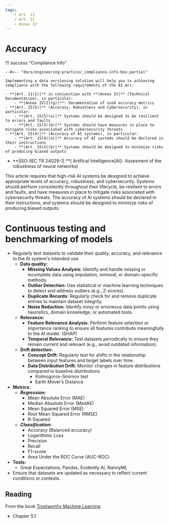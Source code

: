 ```yaml
---
tags:
    - Art. 11
    - Art. 15
    - Annex IV
---
```


# Accuracy

!!! success "Compliance Info"

    --8<-- "docs/engineering-practice/_compliance-info-box.partial"

    Implementing a data versioning solution will help you in achieving compliance with the following requirements of the AI Act:

    - **|Art. 11(1)|** in conjunction with **|Annex IV|** (Technical Documentation), in particular:
        - **|Annex IV(2)(g)|**: Documentation of used accuracy metrics
    - **|Art. 15(5)|** (Accuracy, Robustness and Cybersecurity), in particular:
        - **|Art. 15(5)(a)|** Systems should be designed to be resilient to errors and faults
        - **|Art. 15(5)(b)|** Systems should have measures in place to mitigate risks associated with cybersecurity threats
    - **|Art. 15(4)|** (Accuracy of AI systems), in particular:
        - **|Art. 15(4)(a)|** Accuracy of AI systems should be declared in their instructions
        - **|Art. 15(4)(b)|** Systems should be designed to minimize risks of producing biased outputs
  
 - **|ISO /IEC TR 24029-1| **( Artifical Intelligence[AI]- Assesment of the robustness of neural networks)

This article requires that high-risk AI systems be designed to achieve appropriate levels of accuracy, robustness, and cybersecurity. Systems should perform consistently throughout their lifecycle, be resilient to errors and faults, and have measures in place to mitigate risks associated with cybersecurity threats. The accuracy of AI systems should be declared in their instructions, and systems should be designed to minimize risks of producing biased outputs.

# Continuous testing and benchmarking of models

-   Regularly test datasets to validate their quality, accuracy, and relevance to the AI system's intended use.
    -   **Data quality:**
        -   **Missing Values Analysis:** Identify and handle missing or incomplete data using imputation, removal, or domain-specific methods.
        -   **Outlier Detection:** Use statistical or machine learning techniques to detect and address outliers (e.g., Z-scores).
        -   **Duplicate Records:** Regularly check for and remove duplicate entries to maintain dataset integrity.
        -   **Noise Reduction:** Identify noisy or erroneous data points using heuristics, domain knowledge, or automated tools.
    -   **Relevance:**
        -   **Feature Relevance Analysis:** Perform feature selection or importance ranking to ensure all features contribute meaningfully to the AI model. (SHAP)
        -   **Temporal Relevance:** Test datasets periodically to ensure they remain current and relevant (e.g., avoid outdated information).
    -   **Drift detection:**
        -   **Concept Drift:** Regularly test for shifts in the relationship between input features and target labels over time.
        -   **Data Distribution Drift:** Monitor changes in feature distributions compared to baseline distributions
            -   Kolmogorov-Smirnov test
            -   Earth Mover’s Distance
-   **Metrics:**
    -   **_Regression:_**
        -   Mean Absolute Error (MAE)
        -   Median Absolute Error (MedAE)
        -   Mean Squared Error (MSE)
        -   Root Mean Squared Error (RMSE)
        -   R-Squared
    -   **_Classification:_**
        -   Accuracy (Balanced accuracy)
        -   Logarithmic Loss
        -   Precision
        -   Recall
        -   F1-score
        -   Area Under the ROC Curve (AUC-ROC)
-   **Tools:**
    -   Great Expectations, Pandas, Evidently AI, NannyML
-   Ensure that datasets are updated as necessary to reflect current conditions or contexts.

## Reading

From the book [Trustworthy Machine Learning](https://trustworthyml.io/)

-   Chapter 5.1
